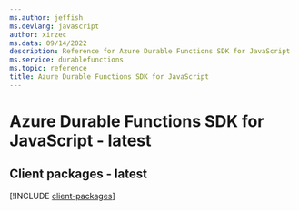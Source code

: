 ```yaml
---
ms.author: jeffish
ms.devlang: javascript
author: xirzec
ms.data: 09/14/2022
description: Reference for Azure Durable Functions SDK for JavaScript
ms.service: durablefunctions
ms.topic: reference
title: Azure Durable Functions SDK for JavaScript
---
```

# Azure Durable Functions SDK for JavaScript - latest

## Client packages - latest
[!INCLUDE [client-packages](durable-functions-client-index.md)]